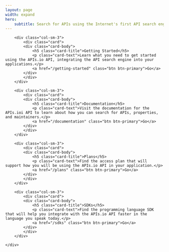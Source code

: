 ```yaml
---
layout: page
width: expand
hero:
    subtitle: Search for APIs using the Internet's first API search engine API.
---
```


<div class="container">
    <div class="row">

        <div class="col-sm-3">
            <div class="card">
            <div class="card-body">
                <h5 class="card-title">Getting Started</h5>
                <p class="card-text">Learn what you need to get started using the APIs.io API, integrating the API search engine into your applications.</p>
                <a href="/getting-started" class="btn btn-primary">Go</a>
            </div>
            </div>
        </div>
        
        <div class="col-sm-3">
            <div class="card">
            <div class="card-body">
                <h5 class="card-title">Documentation</h5>
                <p class="card-text">Visit the documentation for the APIs.ioi API to learn about how you can search for APIs, properties, and maintainers.</p>
                <a href="/documentation" class="btn btn-primary">Go</a>
            </div>
            </div>
        </div>

        <div class="col-sm-3">
            <div class="card">
            <div class="card-body">
                <h5 class="card-title">Plans</h5>
                <p class="card-text">Find the access plan that will support how you will be using the APIs.io API in your application.</p>
                <a href="/plans" class="btn btn-primary">Go</a>
            </div>
            </div>
        </div> 

        <div class="col-sm-3">
            <div class="card">
            <div class="card-body">
                <h5 class="card-title">SDKs</h5>
                <p class="card-text">Find the programming language SDK that will help you integrate with the APIs.io API faster in the language you speak today.</p>
                <a href="/sdks" class="btn btn-primary">Go</a>
            </div>
            </div>
        </div>     

    </div>
</div>